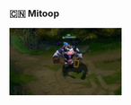 ### 🇨🇳 Mitoop

<img src="https://raw.githubusercontent.com/mitoop/mitoop/master/mou.gif" width="200px"/>
